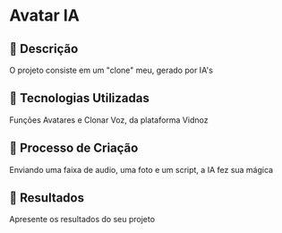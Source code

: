 # Avatar IA

## 📒 Descrição
O projeto consiste em um "clone" meu, gerado por IA's

## 🤖 Tecnologias Utilizadas
Funções Avatares e Clonar Voz, da plataforma Vidnoz

## 🧐 Processo de Criação
Enviando uma faixa de audio, uma foto e um script, a IA fez sua mágica

## 🚀 Resultados
Apresente os resultados do seu projeto

